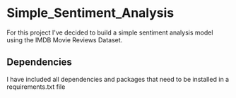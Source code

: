 # Simple_Sentiment_Analysis
For this project I've decided to build a simple sentiment analysis model using the IMDB Movie Reviews Dataset. 

## Dependencies
I have included all dependencies and packages that need to be installed in a requirements.txt file 

